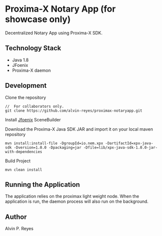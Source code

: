 # Proxima-X Notary App (for showcase only)

Decentralized Notary App using Proxima-X SDK.

## Technology Stack

*   Java 1.8
*   JFoenix
*   Proxima-X daemon

## Development
Clone the repository

```shell
//	For collaborators only.
git clone https://github.com/alvin-reyes/proximax-notaryapp.git
```

Install [Jfoenix](https://github.com/jfoenixadmin/JFoenix "Jfoenix") SceneBuilder

Download the Proxima-X Java SDK JAR and import it on your local maven repository

```shell
mvn install:install-file -DgroupId=io.nem.xpx -DartifactId=xpx-java-sdk -Dversion=1.0.0 -Dpackaging=jar -Dfile=lib/xpx-java-sdk-1.0.0-jar-with-dependencies
```

Build Project

```shell
mvn clean install
```

## Running the Application
The application relies on the proximax light weight node. When the application is run, the daemon process will also run on the background.

## Author
Alvin P. Reyes
